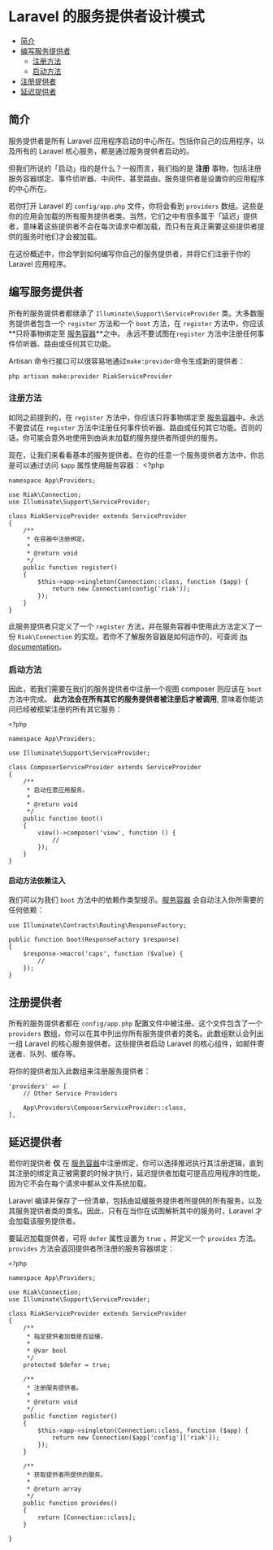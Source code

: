 # Laravel 的服务提供者设计模式

- [简介](#简介)
- [编写服务提供者](#编写服务提供者)
    - [注册方法](#注册方法)
    - [启动方法](#启动方法)
- [注册提供者](#注册提供者)
- [延迟提供者](#延迟提供者)

<a name="简介"></a>
## 简介

服务提供者是所有 Laravel 应用程序启动的中心所在。包括你自己的应用程序，以及所有的 Laravel 核心服务，都是通过服务提供者启动的。

但我们所说的「启动」指的是什么？一般而言，我们指的是 **注册** 事物，包括注册服务容器绑定、事件侦听器、中间件，甚至路由。服务提供者是设置你的应用程序的中心所在。

若你打开 Laravel 的 `config/app.php` 文件，你将会看到 `providers` 数组。这些是你的应用会加载的所有服务提供者类。当然，它们之中有很多属于「延迟」提供者，意味着这些提供者不会在每次请求中都加载，而只有在真正需要这些提供者提供的服务时他们才会被加载。

在这份概述中，你会学到如何编写你自己的服务提供者，并将它们注册于你的 Laravel 应用程序。

<a name="编写服务提供者"></a>
## 编写服务提供者

所有的服务提供者都继承了 `Illuminate\Support\ServiceProvider` 类。大多数服务提供者包含一个 `register` 方法和一个 `boot` 方法，在 `register` 方法中，你应该 **只将事物绑定至 [服务容器](/docs/{{version}}/container)**之中。 永远不要试图在`register` 方法中注册任何事件侦听器、路由或任何其它功能。

Artisan 命令行接口可以很容易地通过`make:provider`命令生成新的提供者：

    php artisan make:provider RiakServiceProvider

<a name="注册方法"></a>
### 注册方法

如同之前提到的，在 `register` 方法中，你应该只将事物绑定至 [服务容器](/docs/{{version}}/container)中。永远不要尝试在 `register` 方法中注册任何事件侦听器、路由或任何其它功能。否则的话，你可能会意外地使用到由尚未加载的服务提供者所提供的服务。

现在，让我们来看看基本的服务提供者。在你的任意一个服务提供者方法中，你总是可以通过访问 `$app` 属性使用服务容器：
    <?php

    namespace App\Providers;

    use Riak\Connection;
    use Illuminate\Support\ServiceProvider;

    class RiakServiceProvider extends ServiceProvider
    {
        /**
         * 在容器中注册绑定。
         *
         * @return void
         */
        public function register()
        {
            $this->app->singleton(Connection::class, function ($app) {
                return new Connection(config('riak'));
            });
        }
    }

此服务提供者只定义了一个 `register` 方法，并在服务容器中使用此方法定义了一份 `Riak\Connection` 的实现。若你不了解服务容器是如何运作的，可查阅 [its documentation](/docs/{{version}}/container)。

<a name="启动方法"></a>
### 启动方法

因此，若我们需要在我们的服务提供者中注册一个视图 composer 则应该在 `boot`方法中完成。 **此方法会在所有其它的服务提供者被注册后才被调用**, 意味着你能访问已经被框架注册的所有其它服务：

    <?php

    namespace App\Providers;

    use Illuminate\Support\ServiceProvider;

    class ComposerServiceProvider extends ServiceProvider
    {
        /**
         * 启动任意应用服务。
         *
         * @return void
         */
        public function boot()
        {
            view()->composer('view', function () {
                //
            });
        }
    }

#### 启动方法依赖注入

我们可以为我们 `boot` 方法中的依赖作类型提示。[服务容器](/docs/{{version}}/container) 会自动注入你所需要的任何依赖：

    use Illuminate\Contracts\Routing\ResponseFactory;

    public function boot(ResponseFactory $response)
    {
        $response->macro('caps', function ($value) {
            //
        });
    }

<a name="注册提供者"></a>
## 注册提供者

所有的服务提供者都在 `config/app.php` 配置文件中被注册。这个文件包含了一个 `providers` 数组，你可以在其中列出你所有服务提供者的类名。此数组默认会列出一组 Laravel 的核心服务提供者。这些提供者启动 Laravel 的核心组件，如邮件寄送者、队列、缓存等。

将你的提供者加入此数组来注册服务提供者：

    'providers' => [
        // Other Service Providers

        App\Providers\ComposerServiceProvider::class,
    ],

<a name="延迟提供者"></a>
## 延迟提供者

若你的提供者 **仅** 在 [服务容器](/docs/{{version}}/container)中注册绑定，你可以选择推迟执行其注册逻辑，直到其注册的绑定真正被需要的时候才执行，延迟提供者加载可提高应用程序的性能，因为它不会在每个请求中都从文件系统加载。

Laravel 编译并保存了一份清单，包括由延缓服务提供者所提供的所有服务，以及其服务提供者类的类名。因此，只有在当你在试图解析其中的服务时，Laravel 才会加载该服务提供者。

要延迟加载提供者，可将 `defer` 属性设置为 `true` ，并定义一个 `provides` 方法。`provides` 方法会返回提供者所注册的服务容器绑定：

    <?php

    namespace App\Providers;

    use Riak\Connection;
    use Illuminate\Support\ServiceProvider;

    class RiakServiceProvider extends ServiceProvider
    {
        /**
         * 指定提供者加载是否延缓。
         *
         * @var bool
         */
        protected $defer = true;

        /**
         * 注册服务提供者。
         *
         * @return void
         */
        public function register()
        {
            $this->app->singleton(Connection::class, function ($app) {
                return new Connection($app['config']['riak']);
            });
        }

        /**
         * 获取提供者所提供的服务。
         *
         * @return array
         */
        public function provides()
        {
            return [Connection::class];
        }

    }
